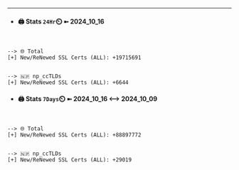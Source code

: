 

---
- #### 🖨️ **Stats** `24Hr`⏲️ ➼ 2024_10_16
```console


--> 🌐 Total
[+] New/ReNewed SSL Certs (ALL): +19715691


--> 🇳🇵 np_ccTLDs
[+] New/ReNewed SSL Certs (ALL): +6644

```

- #### 🖨️ **Stats** `7Days`⏲️ ➼ 2024_10_16 <--> 2024_10_09
```console


--> 🌐 Total
[+] New/ReNewed SSL Certs (ALL): +88897772


--> 🇳🇵 np_ccTLDs
[+] New/ReNewed SSL Certs (ALL): +29019

```

